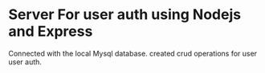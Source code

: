 # Server For user auth using Nodejs and Express

Connected with the local Mysql database. created crud operations for user user auth.
